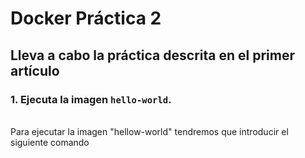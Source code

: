 # Docker Práctica 2

## Lleva a cabo la práctica descrita en el primer artículo

### 1. Ejecuta la imagen `hello-world`.
<br>
Para ejecutar la imagen "hellow-world" tendremos que introducir el siguiente comando
<br>
